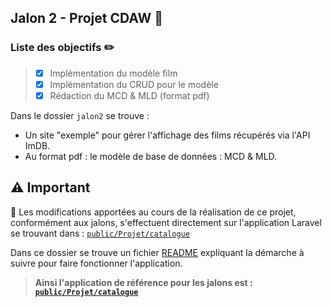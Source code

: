 ## Jalon 2 - Projet CDAW :rocket:

### Liste des objectifs :pencil2:

> - [X] Implémentation du modèle film
> - [X] Implémentation du CRUD pour le modèle
> - [X] Rédaction du MCD & MLD (format pdf)

Dans le dossier `jalon2` se trouve : 
* Un site "exemple" pour gérer l'affichage des films récupérés via l'API ImDB.
* Au format pdf : le modèle de base de données : MCD & MLD.

## :warning: Important

:pushpin: Les modifications apportées au cours de la réalisation de ce projet, conformément aux jalons, s'effectuent directement sur l'application Laravel se trouvant dans : [`public/Projet/catalogue`](https://github.com/PierreBourdeau/UV_CDAW_Projet/tree/master/public/Projet/catalogue)

Dans ce dossier se trouve un fichier [README](https://github.com/PierreBourdeau/UV_CDAW_Projet/tree/master/public/Projet/catalogue) expliquant la démarche à suivre pour faire fonctionner l'application.


> **Ainsi l'application de référence pour les jalons est : [`public/Projet/catalogue`](https://github.com/PierreBourdeau/UV_CDAW_Projet/tree/master/public/Projet/catalogue)**